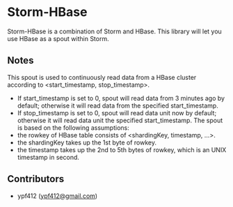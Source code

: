 # Storm-HBase
Storm-HBase is a combination of Storm and HBase. This library will let you use HBase as a spout within Storm.

## Notes
This spout is used to continuously read data from a HBase cluster according to <start_timestamp, stop_timestamp>.
* If start_timestamp is set to 0, spout will read data from 3 minutes ago by default; otherwise it will read data from the specified start_timestamp.
* If stop_timestamp is set to 0, spout will read data unit now by default; otherwise it will read data unit the specified start_timestamp.
The spout is based on the following assumptions:
* the rowkey of HBase table consists of <shardingKey, timestamp, ...>.
* the shardingKey takes up the 1st byte of rowkey.
* the timestamp takes up the 2nd to 5th bytes of rowkey, which is an UNIX timestamp in second.

## Contributors
* ypf412 (ypf412@gmail.com)

